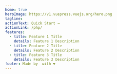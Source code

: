 ```yaml
---
home: true
heroImage: https://v1.vuepress.vuejs.org/hero.png
tagline:
actionText: Quick Start →
actionLink: /php/
features:
  - title: Feature 1 Title
    details: Feature 1 Description
  - title: Feature 2 Title
    details: Feature 2 Description
  - title: Feature 3 Title
    details: Feature 3 Description
footer: Made by  with ❤️
---
```

